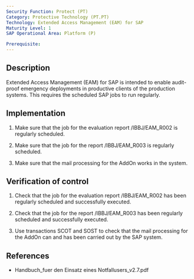 ```yaml
---
Security Function: Protect (PT)
Category: Protective Technology (PT.PT)
Technology: Extended Access Management (EAM) for SAP
Maturity Level: 1
SAP Operational Area: Platform (P)

Prerequisite: 
---
```


## Description

Extended Access Management (EAM) for SAP is intended to enable audit-proof emergency deployments in productive clients of the production systems. This requires the scheduled SAP jobs to run regularly.


## Implementation

1. Make sure that the job for the evaluation report /IBBJ/EAM_R002 is regularly scheduled.

2. Make sure that the job for the report /IBBJ/EAM_R003 is regularly scheduled.

3. Make sure that the mail processing for the AddOn works in the system.


## Verification of control

1. Check that the job for the evaluation report /IBBJ/EAM_R002 has been regularly scheduled and successfully executed.

2. Check that the job for the report /IBBJ/EAM_R003 has been regularly scheduled and successfully executed.

3. Use transactions SCOT and SOST to check that the mail processing for the AddOn can and has been carried out by the SAP system.


## References
* Handbuch_fuer den Einsatz eines Notfallusers_v2.7.pdf

